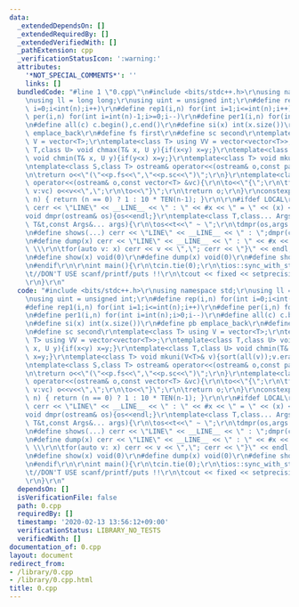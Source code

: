 ```yaml
---
data:
  _extendedDependsOn: []
  _extendedRequiredBy: []
  _extendedVerifiedWith: []
  _pathExtension: cpp
  _verificationStatusIcon: ':warning:'
  attributes:
    '*NOT_SPECIAL_COMMENTS*': ''
    links: []
  bundledCode: "#line 1 \"0.cpp\"\n#include <bits/stdc++.h>\r\nusing namespace std;\r\
    \nusing ll = long long;\r\nusing uint = unsigned int;\r\n#define rep(i,n) for(int\
    \ i=0;i<int(n);i++)\r\n#define rep1(i,n) for(int i=1;i<=int(n);i++)\r\n#define\
    \ per(i,n) for(int i=int(n)-1;i>=0;i--)\r\n#define per1(i,n) for(int i=int(n);i>0;i--)\r\
    \n#define all(c) c.begin(),c.end()\r\n#define si(x) int(x.size())\r\n#define pb\
    \ emplace_back\r\n#define fs first\r\n#define sc second\r\ntemplate<class T> using\
    \ V = vector<T>;\r\ntemplate<class T> using VV = vector<vector<T>>;\r\ntemplate<class\
    \ T,class U> void chmax(T& x, U y){if(x<y) x=y;}\r\ntemplate<class T,class U>\
    \ void chmin(T& x, U y){if(y<x) x=y;}\r\ntemplate<class T> void mkuni(V<T>& v){sort(all(v));v.erase(unique(all(v)),v.end());}\r\
    \ntemplate<class S,class T> ostream& operator<<(ostream& o,const pair<S,T> &p){\r\
    \n\treturn o<<\"(\"<<p.fs<<\",\"<<p.sc<<\")\";\r\n}\r\ntemplate<class T> ostream&\
    \ operator<<(ostream& o,const vector<T> &vc){\r\n\to<<\"{\";\r\n\tfor(const T&\
    \ v:vc) o<<v<<\",\";\r\n\to<<\"}\";\r\n\treturn o;\r\n}\r\nconstexpr ll TEN(int\
    \ n) { return (n == 0) ? 1 : 10 * TEN(n-1); }\r\n\r\n#ifdef LOCAL\r\n#define show(x)\
    \ cerr << \"LINE\" << __LINE__ << \" : \" << #x << \" = \" << (x) << endl\r\n\
    void dmpr(ostream& os){os<<endl;}\r\ntemplate<class T,class... Args>\r\nvoid dmpr(ostream&os,const\
    \ T&t,const Args&... args){\r\n\tos<<t<<\" ~ \";\r\n\tdmpr(os,args...);\r\n}\r\
    \n#define shows(...) cerr << \"LINE\" << __LINE__ << \" : \";dmpr(cerr,##__VA_ARGS__)\r\
    \n#define dump(x) cerr << \"LINE\" << __LINE__ << \" : \" << #x << \" = {\"; \
    \ \\\r\n\tfor(auto v: x) cerr << v << \",\"; cerr << \"}\" << endl;\r\n#else\r\
    \n#define show(x) void(0)\r\n#define dump(x) void(0)\r\n#define shows(...) void(0)\r\
    \n#endif\r\n\r\nint main(){\r\n\tcin.tie(0);\r\n\tios::sync_with_stdio(false);\t\
    \t//DON'T USE scanf/printf/puts !!\r\n\tcout << fixed << setprecision(20);\r\n\
    \r\n}\r\n"
  code: "#include <bits/stdc++.h>\r\nusing namespace std;\r\nusing ll = long long;\r\
    \nusing uint = unsigned int;\r\n#define rep(i,n) for(int i=0;i<int(n);i++)\r\n\
    #define rep1(i,n) for(int i=1;i<=int(n);i++)\r\n#define per(i,n) for(int i=int(n)-1;i>=0;i--)\r\
    \n#define per1(i,n) for(int i=int(n);i>0;i--)\r\n#define all(c) c.begin(),c.end()\r\
    \n#define si(x) int(x.size())\r\n#define pb emplace_back\r\n#define fs first\r\
    \n#define sc second\r\ntemplate<class T> using V = vector<T>;\r\ntemplate<class\
    \ T> using VV = vector<vector<T>>;\r\ntemplate<class T,class U> void chmax(T&\
    \ x, U y){if(x<y) x=y;}\r\ntemplate<class T,class U> void chmin(T& x, U y){if(y<x)\
    \ x=y;}\r\ntemplate<class T> void mkuni(V<T>& v){sort(all(v));v.erase(unique(all(v)),v.end());}\r\
    \ntemplate<class S,class T> ostream& operator<<(ostream& o,const pair<S,T> &p){\r\
    \n\treturn o<<\"(\"<<p.fs<<\",\"<<p.sc<<\")\";\r\n}\r\ntemplate<class T> ostream&\
    \ operator<<(ostream& o,const vector<T> &vc){\r\n\to<<\"{\";\r\n\tfor(const T&\
    \ v:vc) o<<v<<\",\";\r\n\to<<\"}\";\r\n\treturn o;\r\n}\r\nconstexpr ll TEN(int\
    \ n) { return (n == 0) ? 1 : 10 * TEN(n-1); }\r\n\r\n#ifdef LOCAL\r\n#define show(x)\
    \ cerr << \"LINE\" << __LINE__ << \" : \" << #x << \" = \" << (x) << endl\r\n\
    void dmpr(ostream& os){os<<endl;}\r\ntemplate<class T,class... Args>\r\nvoid dmpr(ostream&os,const\
    \ T&t,const Args&... args){\r\n\tos<<t<<\" ~ \";\r\n\tdmpr(os,args...);\r\n}\r\
    \n#define shows(...) cerr << \"LINE\" << __LINE__ << \" : \";dmpr(cerr,##__VA_ARGS__)\r\
    \n#define dump(x) cerr << \"LINE\" << __LINE__ << \" : \" << #x << \" = {\"; \
    \ \\\r\n\tfor(auto v: x) cerr << v << \",\"; cerr << \"}\" << endl;\r\n#else\r\
    \n#define show(x) void(0)\r\n#define dump(x) void(0)\r\n#define shows(...) void(0)\r\
    \n#endif\r\n\r\nint main(){\r\n\tcin.tie(0);\r\n\tios::sync_with_stdio(false);\t\
    \t//DON'T USE scanf/printf/puts !!\r\n\tcout << fixed << setprecision(20);\r\n\
    \r\n}\r\n"
  dependsOn: []
  isVerificationFile: false
  path: 0.cpp
  requiredBy: []
  timestamp: '2020-02-13 13:56:12+09:00'
  verificationStatus: LIBRARY_NO_TESTS
  verifiedWith: []
documentation_of: 0.cpp
layout: document
redirect_from:
- /library/0.cpp
- /library/0.cpp.html
title: 0.cpp
---
```

